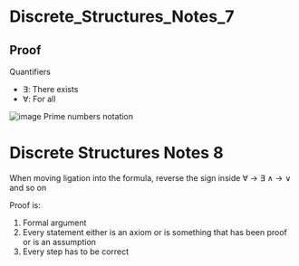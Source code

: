 # Discrete_Structures_Notes_7

## Proof
Quantifiers
* ∃: There exists
* ∀: For all

![image](https://user-images.githubusercontent.com/89417727/152807137-53cb6371-2cc3-456f-a1a1-2465cb211da6.png)
Prime numbers notation

# Discrete Structures Notes 8
When moving ligation into the formula, reverse the sign inside
∀ -> ∃
∧ -> ∨
and so on

Proof is:
1. Formal argument
2. Every statement either is an axiom or is something that has been proof or is an assumption
3. Every step has to be correct
 
